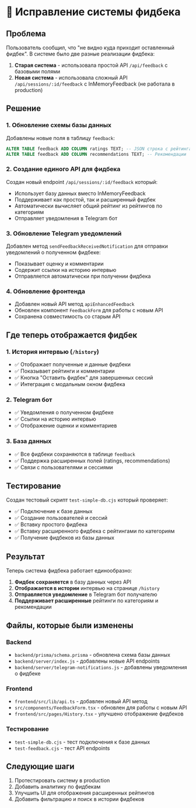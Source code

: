 # 🔧 Исправление системы фидбека

## Проблема
Пользователь сообщил, что "не видно куда приходит оставленный фидбек". В системе было две разные реализации фидбека:
1. **Старая система** - использовала простой API `/api/feedback` с базовыми полями
2. **Новая система** - использовала сложный API `/api/sessions/:id/feedback` с InMemoryFeedback (не работала в production)

## Решение

### 1. Обновление схемы базы данных
Добавлены новые поля в таблицу `feedback`:
```sql
ALTER TABLE feedback ADD COLUMN ratings TEXT; -- JSON строка с рейтингами по категориям
ALTER TABLE feedback ADD COLUMN recommendations TEXT; -- Рекомендации
```

### 2. Создание единого API для фидбека
Создан новый endpoint `/api/sessions/:id/feedback` который:
- Использует базу данных вместо InMemoryFeedback
- Поддерживает как простой, так и расширенный фидбек
- Автоматически вычисляет общий рейтинг из рейтингов по категориям
- Отправляет уведомления в Telegram бот

### 3. Обновление Telegram уведомлений
Добавлен метод `sendFeedbackReceivedNotification` для отправки уведомлений о полученном фидбеке:
- Показывает оценку и комментарии
- Содержит ссылки на историю интервью
- Отправляется автоматически при получении фидбека

### 4. Обновление фронтенда
- Добавлен новый API метод `apiEnhancedFeedback`
- Обновлен компонент `FeedbackForm` для работы с новым API
- Сохранена совместимость со старым API

## Где теперь отображается фидбек

### 1. История интервью (`/history`)
- ✅ Отображает полученные и данные фидбеки
- ✅ Показывает рейтинги и комментарии
- ✅ Кнопка "Оставить фидбек" для завершенных сессий
- ✅ Интеграция с модальным окном фидбека

### 2. Telegram бот
- ✅ Уведомления о полученном фидбеке
- ✅ Ссылки на историю интервью
- ✅ Отображение оценки и комментариев

### 3. База данных
- ✅ Все фидбеки сохраняются в таблице `feedback`
- ✅ Поддержка расширенных полей (ratings, recommendations)
- ✅ Связи с пользователями и сессиями

## Тестирование

Создан тестовый скрипт `test-simple-db.cjs` который проверяет:
- ✅ Подключение к базе данных
- ✅ Создание пользователей и сессий
- ✅ Вставку простого фидбека
- ✅ Вставку расширенного фидбека с рейтингами по категориям
- ✅ Получение фидбеков из базы данных

## Результат

Теперь система фидбека работает единообразно:
1. **Фидбек сохраняется** в базу данных через API
2. **Отображается в истории** интервью на странице `/history`
3. **Отправляется уведомление** в Telegram бот получателю
4. **Поддерживает расширенные** рейтинги по категориям и рекомендации

## Файлы, которые были изменены

### Backend
- `backend/prisma/schema.prisma` - обновлена схема базы данных
- `backend/server/index.js` - добавлены новые API endpoints
- `backend/server/telegram-notifications.js` - добавлены уведомления о фидбеке

### Frontend
- `frontend/src/lib/api.ts` - добавлен новый API метод
- `src/components/FeedbackForm.tsx` - обновлен для работы с новым API
- `frontend/src/pages/History.tsx` - улучшено отображение фидбеков

### Тестирование
- `test-simple-db.cjs` - тест подключения к базе данных
- `test-feedback.cjs` - тест API endpoints

## Следующие шаги

1. Протестировать систему в production
2. Добавить аналитику по фидбекам
3. Улучшить UI для отображения расширенных рейтингов
4. Добавить фильтрацию и поиск в истории фидбеков
